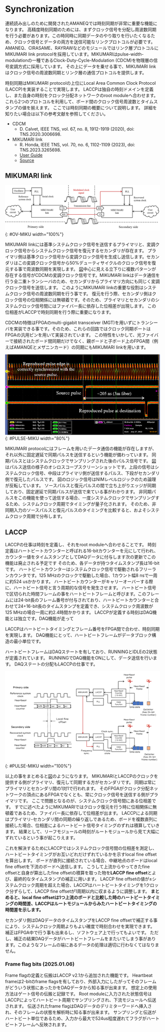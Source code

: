 # Synchronization

連続読み出しのために開発されたAMANEQでは時刻同期が非常に重要な機能になります。
高精度時刻同期のためには、まずクロック信号を分配し周波数同期を行う必要があります。この時同時に同期データのやり取りを行いたくなるため、クロック信号とデータの両方を送信可能なリンクプロトコルが必要です。
AMANEQ、CIRASAME、RAYRAWなどのモジュールではリンク層プロトコルにMIKUMARI link protocolを採用しています。MIKUMARIはpulse-width-modulationの一種であるClock-Duty-Cycle-Modulation (CDCM)を物理層の信号変調方式に採用しています。
その上にデータを乗せる事で、MIKUMARI linkはクロック信号の周波数同期とリンク層の通信プロトコルを提供します。

時刻同期はMIKUMARI protocolの上位にLocal Area Common Clock Protocol (LACCP)を実装することで実現します。
LACCPは独自の時刻ドメインを定義し、また自身の時刻をクロック分配ネットワークのroot moduleへ合わせます。
これら2つのプロトコルを利用して、ボード間のクロック信号周波数とタイムスタンプの値を揃えます。
ここでは時刻同期の概要について説明します。
詳細を知りたい場合は以下の参考文献を参照してください。

- CDCM
    - D. Calvet, IEEE TNS, vol. 67, no. 8, 1912-1919 (2020), doi: TNS.2020.3006698.
- MIKUMARI link
    - R. Honda, IEEE TNS, vol. 70, no. 6, 1102-1109 (2023), doi: TNS.2023.3265698.
    - [User Guide](https://ryotarohonda.github.io/ug-mikumari/)
    - [Source](https://github.com/RyotaroHonda/mikumari)

## MIKUMARI link

![OV-MIKU](overview-mikumari.png "Simplified block diagram of MIKUMARI link"){: #OV-MIKU width="100%"}

MIKUMARI linkには基準システムクロック信号を送信するプライマリと、変調クロック信号からシステムクロック信号を復元するセカンダリが存在ます。
プライマリ側は基準クロック信号から変調クロック信号を生成し送信します。セカンダリはこの変調クロック信号から50%デューティサイクルのクロック信号を復元する事で周波数同期を実現します。
[図](#OV-MIKU)中心に見える立下りに複数パターンが存在する信号がCDCMの変調クロック信号です。MIKUMARI linkはデータ通信を行う全二重トランシーバのため、セカンダリからプライマリ方向にも同じく変調クロック信号を送信します。
このようにMIKUMARI linkの重要な役割はシステムクロック信号の周波数同期を行う事です。
復元を行う際、セカンダリ側はクロック信号の位相関係には無頓着です。そのため、プライマリとセカンダリのシステムクロック信号間にはファイバー長に依存した位相差が出現します。
この位相差がLACCPで時刻同期を行う際に重要になります。

CDCMの特徴はFPGAのmulti-gigabit transceiver (MGT)を用いずにトランシーバを実装できる事です。そのため、これらの回路ではクロック同期ポートはFPGAの汎用ピンを用いて実装されています。
この特性をいかして、光ファイバーで接続されたボード間同期だけでなく、親ボードと子ボード上のFPGA間（例えばAMANQEとメザニンカード）の同期にもMIKUMARI linkを用います。

![PULSE-MIKU](pulse-transfer.png "Demonstration of pulse transfer by the MIKUMARI protocol"){: #PULSE-MIKU width="80%"}

MIKUMARI protocolにはフレームを用いたデータ通信の機能が存在しますが、それ以外に固定遅延で同期パルスを送信するという機能が備わっています。
同期パルスとはシステムクロックでサンプリングされた後のパルス信号です。
[図](#PULSE-MIKU)はパルス送信の様子のオシロスコープスクリーンショットです。上段の信号はシステムクロック信号、中段はプライマリ側が送信するパルス、下段がセカンダリ側で復元したパルスです。
図のロジック信号はNIMレベルロジックのため論理が反転しています。
ソースパルスと復元パルスの間で立ち上がりエッジが同期しており、固定遅延で同期パルスが送信で来ている事がわかります。
非同期パルスをこの機能を使って送信する場合、一度システムクロックでサンプリングするため、システムクロック周期でタイミングが量子化されます。
そのため、非同期入力のソースパルスと復元パルスのタイミングを比較すると、およそシステムクロック周期で分布します。

## LACCP

LACCPの仕事は時刻を定義し、それをroot moduleへ合わせることです。
時刻定義はハートビートカウンターと呼ばれる16-bitカウンターを元にして行われ、カウンター値をタイムスタンプとしてDAQデータに付与します次の更新でこの機能は廃止される予定です
そのため、各データが持つタイムスタンプ長は16-bitです。
ハートビートカウンターはシステムクロック信号で駆動されるフリーランカウンタです。125 MHzのクロックで駆動した場合、1カウント幅8 nsで一周に約524 usかかります。
ハートビートカウンターがキャリーオーバーする際に、ハートビート信号と言う周期的な信号を発生させます。
ハートビート信号で区切られた時間フレームの事をハートビートフレームと呼びます。このフレームには24-bit長のフレーム番号が付与されており、ハートビートカウンターと合わせて24+16-bit長のタイムスタンプを定義でき、システムクロック周波数が125 MHzの場合一周に約2.4時間かかります。
LACCPが定義する時刻はDAQ機能とは独立です。DAQ機能が走って

LACCPはハートビートタイミングとフレーム番号をFPGA間で合わせ、時刻同期を実現します。
DAQ機能にとって、ハートビートフレームがデータブロック構造の最小単位です。
<!--
 ハートビート信号のタイミングで、デリミタデータという特殊データがDAQデータの間に挿入されます。
デリミタデータは24-bit長のフレーム番号や、そのフレームのステータスサマリーなどを持っています。
-->
ハートビートフレームはDAQステートを有しており、RUNNINGとIDLEの2状態が定義されています。
RUNNINGでDAQ機能をONにして、データ送信を行います。
DAQステートの分配もLACCPの仕事です。


![SYNC-SCHEME](sync-scheme.png "Synchronization scheme of LACCP."){: #PULSE-MIKU width="100%"}

以上の事をまとめると[図](#PULSE-MIKU)のようになります。
MIKUMARIとLACCPのクロックを提供する側がプライマリ、復元して同期する方がセカンダリです。
同期は常にプライマリとセカンダリ間の1対1で行われます。
そのFPGAがクロック分配ネットワークの頂点にあるFPGAでなくとも、常にクロック信号を送信する側がプライマリです。
ここで問題となるのが、システムクロック信号間にある位相差です。
すでに述べたようにMIKUMARIではクロック復元を行う時に位相関係に無頓着であるため、ファイバー長に依存して位相差が出ます。
LACCPによる同期はプライマリ-セカンダリ間の同期の繰り返しであるため、ボードを複数直列に接続した場合、位相差によるハートビート信号タイミングのずれは積算していきます。
結果として、リーフモジュールの時刻がルートモジュールから見て大幅にずれているという事が起こりえます。

これを解決するためにLACCPではシステムクロック信号間の位相差を測定し、ハートビートタイミングがお互いどれだけずれているかを示すlocal fine offsetを算出します。
ボードが直列に接続されている場合、中継地点のボードはlocal fine offsetを下流のボードへ送信します。
こうして上流からやってきたfine offsetと自身が算出したfine offsetの積算を取った物を**LACCP fine offset**とよび、最終的なタイムスタンプの補正に用います。
LACCP fine offsetの値が±システムクロック周期を超えた場合、LACCPはハートビートタイミングを1クロック分ずらして、LACCP fine offsetが1周期以内に収まるように調整します。
**まとめると、local fine offsetは1つ上流のボードと比較した時のハートビートタイミングの時間差、LACCPはルートモジュールからみたハートビートタイミングの時間差を示します。**

セカンダリ側はDAQデータのタイムスタンプをLACCP fine offsetで補正する事により、システムクロック周期よりもよい確度で時刻合わせを実現できます。
補正はFPGA中で行う事も出来るし、ソフトウェア上で行ってもよいです。
ただし、補正の結果DAQデータがハートビートフレームをまたいでしまう事があります。このようなフレームの端にあるデータの処理は適切に行わなくてはなりません。

### Frame flag bits (2025.01.06)

Frame flagの定義と伝搬はLACCP v2.1から追加された機能です。
Heartbeat frameは2-bitのframe flagsを有しており、外部入力にしたがってそのフレームがどういう状態にあったかをDAQデータから知る事が出来ます。
想定上の使用方法はゲート信号の伝搬と記録です。
Root moduleに入力された状態信号はLACCPによってハートビート周期でサンプリングされ、下流モジュールへ伝送されます。
伝送されたframe flagはDAQデータのデリミターワードへ挿入され、そのフレームの状態を解析時に知る事が出来ます。
サンプリングと伝送がハートビート単位であるため、入力から最大で524us程度遅れてフラグがハートビートフレームへ反映されます。
